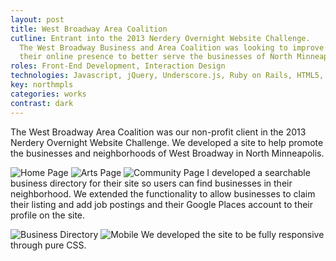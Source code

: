 ```yaml
---
layout: post
title: West Broadway Area Coalition
cutline: Entrant into the 2013 Nerdery Overnight Website Challenge.
  The West Broadway Business and Area Coalition was looking to improve
  their online presence to better serve the businesses of North Minneapolis.
roles: Front-End Development, Interaction Design
technologies: Javascript, jQuery, Underscore.js, Ruby on Rails, HTML5, CSS3
key: northmpls
categories: works
contrast: dark
---
```


The West Broadway Area Coalition was our non-profit client in the 2013 Nerdery Overnight Website Challenge.
We developed a site to help promote the businesses and neighborhoods of West Broadway in North Minneapolis.

![Home Page](/images/works/northmpls/home.png)
![Arts Page](/images/works/northmpls/arts.png)
![Community Page](/images/works/northmpls/community.png)
I developed a searchable business directory for their site so users can find businesses in their neighborhood. We extended the functionality
to allow businesses to claim their listing and add job postings and their Google Places account to their profile on the site.

![Business Directory](/images/works/northmpls/business_directory.png)
![Mobile](/images/works/northmpls/mobile.png "Mobile")
We developed the site to be fully responsive through pure CSS.
